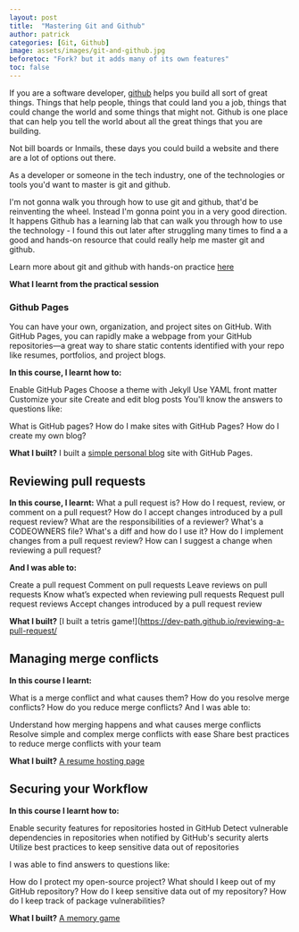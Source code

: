 ```yaml
---
layout: post
title:  "Mastering Git and Github"
author: patrick
categories: [Git, Github]
image: assets/images/git-and-github.jpg
beforetoc: "Fork? but it adds many of its own features"
toc: false
---
```


If you are a software developer, [github](https://github.com) helps you build all sort of great things. Things that help people, things that could land you a job, things that could change the world and some things that might not. Github is one place that can help you tell the world about all the great things that you are building.

Not bill boards or Inmails, these days you could build a website and there are a lot of options out there.

As a developer or someone in the tech industry, one of the technologies or tools you'd want to master is git and github.

I'm not gonna walk you through how to use git and github, that'd be reinventing the wheel. Instead I'm gonna point you in a very good direction.
It happens Github has a learning lab that can walk you through how to use the technology - I found this out later after struggling many times to find a a good and hands-on resource that could really help me master git and github.

Learn more about git and github with hands-on practice [here](https://lab.github.com/githubtraining/first-week-on-github)

**What I learnt from the practical session**

### Github Pages

You can have your own, organization, and project sites on GitHub. With GitHub Pages, you can rapidly make a webpage from your GitHub repositories—a great way to share static contents identified with your repo like resumes, portfolios, and project blogs.

**In this course, I learnt how to:**

Enable GitHub Pages
Choose a theme with Jekyll
Use YAML front matter
Customize your site
Create and edit blog posts
You'll know the answers to questions like:

What is GitHub pages?
How do I make sites with GitHub Pages?
How do I create my own blog?

**What I built?**
I built a [simple personal blog](https://dev-path.github.io/github-pages-with-jekyll/) site with GitHub Pages.


## Reviewing pull requests

**In this course, I learnt:**
What a pull request is?
How do I request, review, or comment on a pull request?
How do I accept changes introduced by a pull request review?
What are the responsibilities of a reviewer?
What's a CODEOWNERS file?
What's a diff and how do I use it?
How do I implement changes from a pull request review?
How can I suggest a change when reviewing a pull request?

**And I was able to:**

Create a pull request
Comment on pull requests
Leave reviews on pull requests
Know what’s expected when reviewing pull requests
Request pull request reviews
Accept changes introduced by a pull request review

**What I built?**
[I built a tetris game!](https://dev-path.github.io/reviewing-a-pull-request/

## Managing merge conflicts

**In this course I learnt:**

What is a merge conflict and what causes them?
How do you resolve merge conflicts?
How do you reduce merge conflicts?
And I was able to:

Understand how merging happens and what causes merge conflicts
Resolve simple and complex merge conflicts with ease
Share best practices to reduce merge conflicts with your team

**What I built?**
[A resume hosting page](https://dev-path.github.io/merge-conflicts/)

## Securing your Workflow

**In this course I learnt how to:**

Enable security features for repositories hosted in GitHub
Detect vulnerable dependencies in repositories when notified by GitHub's security alerts
Utilize best practices to keep sensitive data out of repositories

I was able to find answers to questions like:

How do I protect my open-source project?
What should I keep out of my GitHub repository?
How do I keep sensitive data out of my repository?
How do I keep track of package vulnerabilities?

**What I built?**
[A memory game](https://dev-path.github.io/security-on-github/)